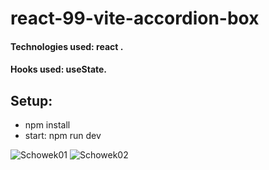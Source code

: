 # react-99-vite-accordion-box

#### Technologies used: react   .
#### Hooks used: useState.
## Setup:
* npm install
* start: npm run dev

  
![Schowek01](https://github.com/ajarek/react-99-vite-accordion-box/assets/61388692/fe768232-e1a2-409a-a74a-1c1c3b9e3546)
![Schowek02](https://github.com/ajarek/react-99-vite-accordion-box/assets/61388692/40f9add3-3aab-48df-936f-164c1c9c4f8a)
